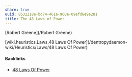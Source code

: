 ```yaml
---
share: true
uuid: 8532218e-bd74-461a-960e-09efd6e9e281
title: The 48 Laws of Power
---
```

[Robert Greene](/Robert Greene)

[wiki.heuristics.Laws.48 Laws Of Power](/dentropydaemon-wiki/Heuristics/Laws/48 Laws Of Power)

#### Backlinks

* [48 Laws Of Power](/bea1021f-e039-4807-8410-34b5d4bd3aec)